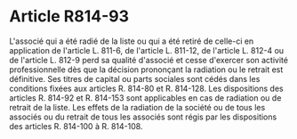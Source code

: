 # Article R814-93

L'associé qui a été radié de la liste ou qui a été retiré de celle-ci en application de l'article L. 811-6, de l'article L. 811-12, de l'article L. 812-4 ou de l'article L. 812-9 perd sa qualité d'associé et cesse d'exercer son activité professionnelle dès que la décision prononçant la radiation ou le retrait est définitive.   Ses titres de capital ou parts sociales sont cédés dans les conditions fixées aux articles R. 814-80 et R. 814-128.   Les dispositions des articles R. 814-92 et R. 814-153 sont applicables en cas de radiation ou de retrait de la liste.   Les effets de la radiation de la société ou de tous les associés ou du retrait de tous les associés sont régis par les dispositions des articles R. 814-100 à R. 814-108.